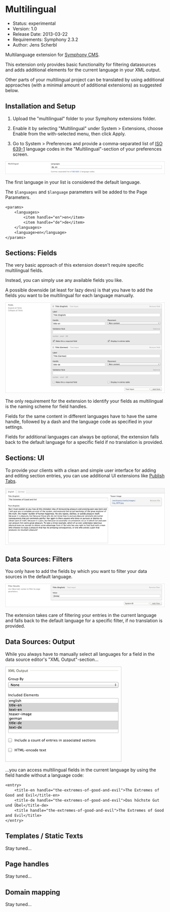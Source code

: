 # Multilingual

- Status: experimental
- Version: 1.0
- Release Date: 2013-03-22
- Requirements: Symphony 2.3.2
- Author: Jens Scherbl

Multilanguage extension for [Symphony CMS][1].

This extension only provides basic functionality for filtering datasources and adds additional elements for the current language in your XML output.

Other parts of your multilingual project can be translated by using additional approaches (with a minimal amount of additional extensions) as suggested below.

## Installation and Setup

1.  Upload the "multilingual" folder to your Symphony extensions folder.

2.  Enable it by selecting "Multilingual" under System > Extensions, choose Enable from the with-selected menu, then click Apply.

3.  Go to System > Preferences and provide a comma-separated list of [ISO 639-1][2] language codes in the "Multilingual"-section of your preferences screen.

![Preferences][4]

The first language in your list is considered the default language.

The `$languages` and `$language` parameters will be added to the Page Parameters.

    <params>
        <languages>
            <item handle="en">en</item>
            <item handle="de">de</item>
        </languages>
        <language>en</language>
    </params>

## Sections: Fields

The very basic approach of this extension doesn't require specific multilingual fields.

Instead, you can simply use any available fields you like.

A possible downside (at least for lazy devs) is that you have to add the fields you want to be multilingual for each language manually.

![Sections: Fields][5]

The only requirement for the extension to identify your fields as multilingual is the naming scheme for field handles.

Fields for the same content in different languages have to have the same handle, followed by a dash and the language code as specified in your settings.

Fields for additional languages can always be optional, the extension falls back to the default language for a specific field if no translation is provided.

## Sections: UI

To provide your clients with a clean and simple user interface for adding and editing section entries, you can use additional UI extensions like [Publish Tabs][3].

![Sections: UI][6]

## Data Sources: Filters

You only have to add the fields by which you want to filter your data sources in the default language.

![Data Sources: Filters][7]

The extension takes care of filtering your entries in the current language and falls back to the default language for a specific filter, if no translation is provided.

## Data Sources: Output

While you always have to manually select all languages for a field in the data source editor's "XML Output"-section...

![Data Sources: Output][8]

...you can access multilingual fields in the current language by using the field handle without a language code:

    <entry>
        <title-en handle="the-extremes-of-good-and-evil">The Extremes of Good and Evil</title-en>
        <title-de handle="the-extremes-of-good-and-evil">Das höchste Gut und Übel</title-de>
        <title handle="the-extremes-of-good-and-evil">The Extremes of Good and Evil</title>
    </entry>

## Templates / Static Texts

Stay tuned...

## Page handles

Stay tuned...

## Domain mapping

Stay tuned...


[1]: http://getsymphony.com
[2]: http://en.wikipedia.org/wiki/ISO_639-1
[3]: http://symphonyextensions.com/extensions/publish_tabs/
[4]: docs/assets/images/preferences.png
[5]: docs/assets/images/sections_fields.png
[6]: docs/assets/images/sections_ui.png
[7]: docs/assets/images/ds_filters.png
[8]: docs/assets/images/ds_output.png
